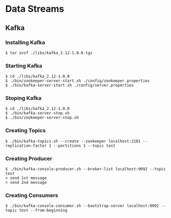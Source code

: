 # Data Streams

## Kafka

### Installing Kafka
```
$ tar xvzf ./libs/kafka_2.12-1.0.0.tgz
```

### Starting Kafka
```
$ cd ./libs/kafka_2.12-1.0.0
$ ./bin/zookeeper-server-start.sh ./config/zookeeper.properties 
$ ./bin/kafka-server-start.sh ./config/server.properties 
```

### Stoping Kafka
```
$ cd ./libs/kafka_2.12-1.0.0
$ ./bin/kafka-server-stop.sh
$ ./bin/zookeeper-server-stop.sh
```

### Creating Topics
```
$ ./bin/kafka-topics.sh --create --zookeeper localhost:2181 --replication-factor 1 --partitions 1 --topic test
```

### Creating Producer
```
$ ./bin/kafka-console-producer.sh --broker-list localhost:9092 --topic test
> send 1st message
> send 2nd message
```

### Creating Consumers
```
$ ./bin/kafka-console-consumer.sh --bootstrap-server localhost:9092 --topic test --from-beginning
```